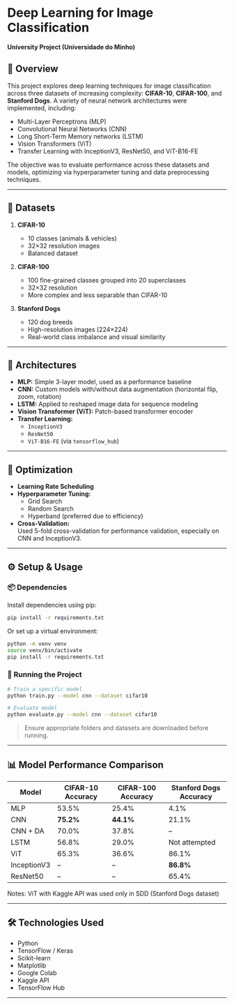 # Deep Learning for Image Classification  
**University Project (Universidade do Minho)**

## 📌 Overview
This project explores deep learning techniques for image classification across three datasets of increasing complexity: **CIFAR-10**, **CIFAR-100**, and **Stanford Dogs**. A variety of neural network architectures were implemented, including:

- Multi-Layer Perceptrons (MLP)
- Convolutional Neural Networks (CNN)
- Long Short-Term Memory networks (LSTM)
- Vision Transformers (ViT)
- Transfer Learning with InceptionV3, ResNet50, and ViT-B16-FE

The objective was to evaluate performance across these datasets and models, optimizing via hyperparameter tuning and data preprocessing techniques.

---

## 📂 Datasets
1. **CIFAR-10**  
   - 10 classes (animals & vehicles)  
   - 32×32 resolution images  
   - Balanced dataset

2. **CIFAR-100**  
   - 100 fine-grained classes grouped into 20 superclasses  
   - 32×32 resolution  
   - More complex and less separable than CIFAR-10

3. **Stanford Dogs**  
   - 120 dog breeds  
   - High-resolution images (224×224)  
   - Real-world class imbalance and visual similarity

---

## 🧠 Architectures
- **MLP:** Simple 3-layer model, used as a performance baseline  
- **CNN:** Custom models with/without data augmentation (horizontal flip, zoom, rotation)  
- **LSTM:** Applied to reshaped image data for sequence modeling  
- **Vision Transformer (ViT):** Patch-based transformer encoder  
- **Transfer Learning:**  
  - `InceptionV3`  
  - `ResNet50`  
  - `ViT-B16-FE` (via `tensorflow_hub`)

---

## 🧪 Optimization
- **Learning Rate Scheduling**
- **Hyperparameter Tuning:**  
  - Grid Search  
  - Random Search  
  - Hyperband (preferred due to efficiency)
- **Cross-Validation:**  
  Used 5-fold cross-validation for performance validation, especially on CNN and InceptionV3.

---

## ⚙️ Setup & Usage

### 📦 Dependencies
Install dependencies using pip:

```bash
pip install -r requirements.txt
```

Or set up a virtual environment:

```bash
python -m venv venv
source venv/bin/activate
pip install -r requirements.txt
```

### 🚀 Running the Project

```bash
# Train a specific model
python train.py --model cnn --dataset cifar10

# Evaluate model
python evaluate.py --model cnn --dataset cifar10
```

> Ensure appropriate folders and datasets are downloaded before running.

---

## 📊 Model Performance Comparison

| Model         | CIFAR-10 Accuracy | CIFAR-100 Accuracy | Stanford Dogs Accuracy |
|---------------|-------------------|---------------------|------------------------|
| MLP           | 53.5%             | 25.4%               | 4.1%                   |
| CNN           | **75.2%**         | **44.1%**           | 21.1%                  |
| CNN + DA      | 70.0%             | 37.8%               | –                      |
| LSTM          | 56.8%             | 29.0%               | Not attempted          |
| ViT           | 65.3%             | 36.6%               | 86.1%                  |
| InceptionV3   | –                 | –                   | **86.8%**              |
| ResNet50      | –                 | –                   | 65.4%                  |

Notes: ViT with Kaggle API was used only in SDD (Stanford Dogs dataset)

---

## 🛠️ Technologies Used
- Python
- TensorFlow / Keras
- Scikit-learn
- Matplotlib
- Google Colab
- Kaggle API
- TensorFlow Hub

---
